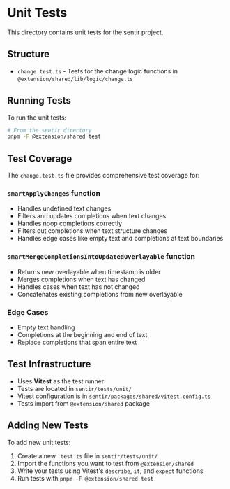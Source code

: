 # Unit Tests

This directory contains unit tests for the sentir project.

## Structure

- `change.test.ts` - Tests for the change logic functions in `@extension/shared/lib/logic/change.ts`

## Running Tests

To run the unit tests:

```bash
# From the sentir directory
pnpm -F @extension/shared test
```

## Test Coverage

The `change.test.ts` file provides comprehensive test coverage for:

### `smartApplyChanges` function

- Handles undefined text changes
- Filters and updates completions when text changes
- Handles noop completions correctly
- Filters out completions when text structure changes
- Handles edge cases like empty text and completions at text boundaries

### `smartMergeCompletionsIntoUpdatedOverlayable` function

- Returns new overlayable when timestamp is older
- Merges completions when text has changed
- Handles cases when text has not changed
- Concatenates existing completions from new overlayable

### Edge Cases

- Empty text handling
- Completions at the beginning and end of text
- Replace completions that span entire text

## Test Infrastructure

- Uses **Vitest** as the test runner
- Tests are located in `sentir/tests/unit/`
- Vitest configuration is in `sentir/packages/shared/vitest.config.ts`
- Tests import from `@extension/shared` package

## Adding New Tests

To add new unit tests:

1. Create a new `.test.ts` file in `sentir/tests/unit/`
2. Import the functions you want to test from `@extension/shared`
3. Write your tests using Vitest's `describe`, `it`, and `expect` functions
4. Run tests with `pnpm -F @extension/shared test`
